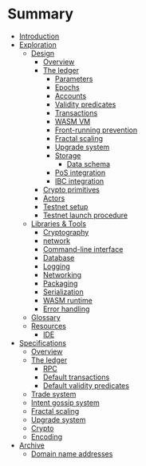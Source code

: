 # Summary

- [Introduction](./README.md)
- [Exploration](./explore/README.md)
  - [Design](./explore/design/README.md)
    - [Overview](./explore/design/overview.md)
    - [The ledger](./explore/design/ledger.md)
      - [Parameters](./explore/design/ledger/parameters.md)
      - [Epochs](./explore/design/ledger/epochs.md)
      - [Accounts](./explore/design/ledger/accounts.md)
      - [Validity predicates](./explore/design/ledger/vp.md)
      - [Transactions](./explore/design/ledger/tx.md)
      - [WASM VM](./explore/design/ledger/wasm-vm.md)
      - [Front-running prevention](./explore/design/ledger/front-running.md)
      - [Fractal scaling](./explore/design/ledger/fractal-scaling.md)
      - [Upgrade system](./explore/design/upgrade-system.md)
      - [Storage](./explore/design/ledger/storage.md)
        - [Data schema](./explore/design/ledger/storage/data-schema.md)
      - [PoS integration](./explore/design/ledger/pos-integration.md)
      - [IBC integration](./explore/design/ledger/ibc.md)
    - [Crypto primitives](./explore/design/crypto-primitives.md)
    - [Actors](./explore/design/actors.md)
    - [Testnet setup](./explore/design/testnet-setup.md)
    - [Testnet launch procedure](./explore/design/testnet-launch-procedure/README.md)
  - [Libraries & Tools](./explore/libraries/README.md)
    - [Cryptography]()
    - [network](./explore/libraries/network.md)
    - [Command-line interface](./explore/libraries/cli.md)
    - [Database](./explore/libraries/db.md)
    - [Logging](./explore/libraries/logging.md)
    - [Networking]()
    - [Packaging](./explore/libraries/packaging.md)
    - [Serialization](./explore/libraries/serialization.md)
    - [WASM runtime](./explore/libraries/wasm.md)
    - [Error handling](./explore/libraries/errors.md)
  - [Glossary](./explore/design/glossary.md)
  - [Resources](./explore/resources/README.md)
    - [IDE](./explore/resources/ide.md)
- [Specifications](./specs/README.md)
  - [Overview](./specs/overview.md)
  - [The ledger](./specs/ledger.md)
    - [RPC](./specs/ledger/rpc.md)
    - [Default transactions](./specs/ledger/default-transactions.md)
    - [Default validity predicates](./specs/ledger/default-validity-predicates.md)
  - [Trade system]()
  - [Intent gossip system]()
  - [Fractal scaling]()
  - [Upgrade system]()
  - [Crypto](./specs/crypto.md)
  - [Encoding](./specs/encoding.md)
- [Archive](./archive/README.md)
  - [Domain name addresses](./archive/domain-name-addresses.md)
